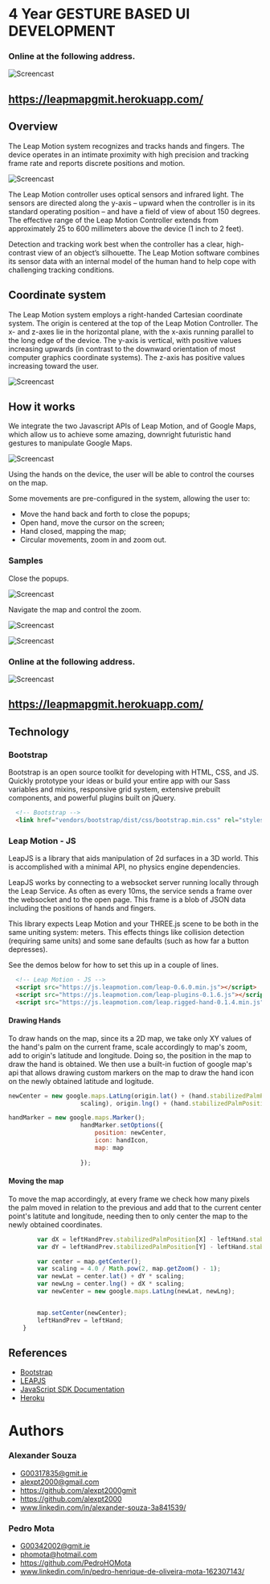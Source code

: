 # 4 Year  GESTURE BASED UI DEVELOPMENT
### Online at the following address.
![Screencast](Screencast/herokup.png)
## https://leapmapgmit.herokuapp.com/

## Overview
The Leap Motion system recognizes and tracks hands and fingers. The device operates in an intimate proximity with high precision and tracking frame rate and reports discrete positions and motion.

![Screencast](Screencast/leap.jpg)

The Leap Motion controller uses optical sensors and infrared light. The sensors are directed along the y-axis – upward when the controller is in its standard operating position – and have a field of view of about 150 degrees. The effective range of the Leap Motion Controller extends from approximately 25 to 600 millimeters above the device (1 inch to 2 feet).

Detection and tracking work best when the controller has a clear, high-contrast view of an object’s silhouette. The Leap Motion software combines its sensor data with an internal model of the human hand to help cope with challenging tracking conditions.

## Coordinate system
The Leap Motion system employs a right-handed Cartesian coordinate system. The origin is centered at the top of the Leap Motion Controller. The x- and z-axes lie in the horizontal plane, with the x-axis running parallel to the long edge of the device. The y-axis is vertical, with positive values increasing upwards (in contrast to the downward orientation of most computer graphics coordinate systems). The z-axis has positive values increasing toward the user.

![Screencast](Screencast/Leap_Axes.png)



## How it works
We integrate the two Javascript APIs of Leap Motion, and of Google Maps, which allow us to achieve some amazing, downright futuristic hand gestures to manipulate Google Maps.

![Screencast](Screencast/leapHand.png)

Using the hands on the device, the user will be able to control the courses on the map.

Some movements are pre-configured in the system, allowing the user to:

- Move the hand back and forth to close the popups;
- Open hand, move the cursor on the screen;
- Hand closed, mapping the map;
- Circular movements, zoom in and zoom out.

### Samples
Close the popups.

![Screencast](Screencast/ClosePopup.gif)

Navigate the map and control the zoom.

![Screencast](Screencast/MoveMap.gif)

![Screencast](Screencast/project.gif)

### Online at the following address.
![Screencast](Screencast/heroku.png)
## https://leapmapgmit.herokuapp.com/

## Technology

### Bootstrap
Bootstrap is an open source toolkit for developing with HTML, CSS, and JS. Quickly prototype your ideas or build your entire app with our Sass variables and mixins, responsive grid system, extensive prebuilt components, and powerful plugins built on jQuery.

```html
  <!-- Bootstrap -->
  <link href="vendors/bootstrap/dist/css/bootstrap.min.css" rel="stylesheet">
```

### Leap Motion - JS

LeapJS is a library that aids manipulation of 2d surfaces in a 3D world. This is accomplished with a minimal API, no physics engine dependencies.

LeapJS works by connecting to a websocket server running locally through the Leap Service. As often as every 10ms, the service sends a frame over the websocket and to the open page. This frame is a blob of JSON data including the positions of hands and fingers.

This library expects Leap Motion and your THREE.js scene to be both in the same uniting system: meters. This effects things like collision detection (requiring same units) and some sane defaults (such as how far a button depresses).

See the demos below for how to set this up in a couple of lines.

```html
  <!-- Leap Motion - JS -->
  <script src="https://js.leapmotion.com/leap-0.6.0.min.js"></script>
  <script src="https://js.leapmotion.com/leap-plugins-0.1.6.js"></script>
  <script src="https://js.leapmotion.com/leap.rigged-hand-0.1.4.min.js"></script>
```
#### Drawing Hands
To draw hands on the map, since its a 2D map, we take only XY values of the hand's palm on the current frame, scale accordingly to map's zoom, add to origin's latitude and longitude. Doing so, the position in the map to draw the hand is obtained. We then use a built-in fuction of google map's api that allows drawing custom markers on the map to draw the hand icon on the newly obtained latitude and logitude.
```js
newCenter = new google.maps.LatLng(origin.lat() + (hand.stabilizedPalmPosition[1]  *
                    scaling), origin.lng() + (hand.stabilizedPalmPosition[0] * scaling));

handMarker = new google.maps.Marker();
                    handMarker.setOptions({
                        position: newCenter,
                        icon: handIcon,
                        map: map
                     
                    });
```
#### Moving the map
To move the map accordingly, at every frame we check how many pixels the palm moved in relation to the previous and add that to the current center point's latitute and longitude, needing then to only center the map to the newly obtained coordinates.

```js
        var dX = leftHandPrev.stabilizedPalmPosition[X] - leftHand.stabilizedPalmPosition[X];
        var dY = leftHandPrev.stabilizedPalmPosition[Y] - leftHand.stabilizedPalmPosition[Y];

        var center = map.getCenter();
        var scaling = 4.0 / Math.pow(2, map.getZoom() - 1);
        var newLat = center.lat() + dY * scaling;
        var newLng = center.lng() + dX * scaling;
        var newCenter = new google.maps.LatLng(newLat, newLng);


        map.setCenter(newCenter);
        leftHandPrev = leftHand;
    } 
```

## References
- [Bootstrap](https://getbootstrap.com/)
- [LEAPJS](https://github.com/leapmotion/leapjs)
- [JavaScript SDK Documentation](https://developer.leapmotion.com/documentation/javascript/index.html)
- [Heroku](https://www.heroku.com/)


# Authors

### Alexander Souza
- G00317835@gmit.ie
- alexpt2000@gmail.com
- https://github.com/alexpt2000gmit
- https://github.com/alexpt2000
- www.linkedin.com/in/alexander-souza-3a841539/

### Pedro Mota
- G00342002@gmit.ie
- phomota@hotmail.com
- https://github.com/PedroHOMota
- www.linkedin.com/in/pedro-henrique-de-oliveira-mota-162307143/